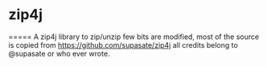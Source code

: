 # zip4j
=====
A zip4j library to zip/unzip
few bits are modified, most of the source is copied from https://github.com/supasate/zip4j
all credits belong to @supasate or who ever wrote.

